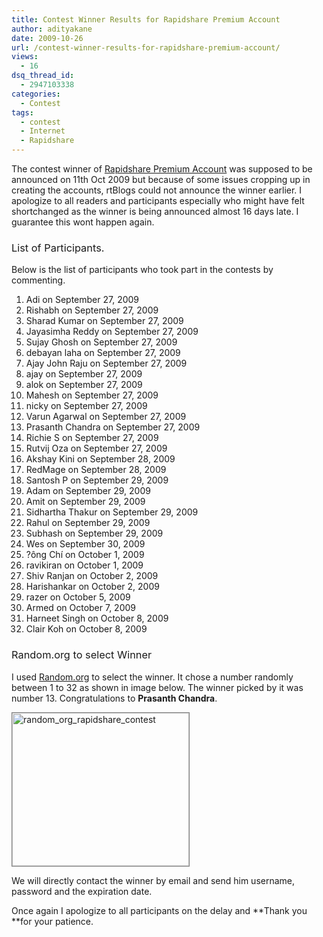 ```yaml
---
title: Contest Winner Results for Rapidshare Premium Account
author: adityakane
date: 2009-10-26
url: /contest-winner-results-for-rapidshare-premium-account/
views:
  - 16
dsq_thread_id:
  - 2947103338
categories:
  - Contest
tags:
  - contest
  - Internet
  - Rapidshare
---
```

<div>
  The contest winner of <a href="http://devilsworkshop.org/get-a-chance-to-win-rapidshare-premium-account-giveaway/">Rapidshare Premium Account</a> was supposed to be announced on 11th Oct 2009 but because of some issues cropping up in creating the accounts, rtBlogs could not announce the winner earlier. I apologize to all readers and participants especially who might have felt shortchanged as the winner is being announced almost 16 days late. I guarantee this wont happen again.
</div>

### <span style="font-weight: normal">List of Participants.</span>

<span style="font-weight: normal">Below is the list of participants who took part in the contests by commenting.</span>

  1. Adi on September 27, 2009
  2. Rishabh on September 27, 2009
  3. Sharad Kumar on September 27, 2009
  4. Jayasimha Reddy on September 27, 2009
  5. Sujay Ghosh on September 27, 2009
  6. debayan laha on September 27, 2009
  7. Ajay John Raju on September 27, 2009
  8. ajay on September 27, 2009
  9. alok on September 27, 2009
 10. Mahesh on September 27, 2009
 11. nicky on September 27, 2009
 12. Varun Agarwal on September 27, 2009
 13. Prasanth Chandra on September 27, 2009
 14. Richie S on September 27, 2009
 15. Rutvij Oza on September 27, 2009
 16. Akshay Kini on September 28, 2009
 17. RedMage on September 28, 2009
 18. Santosh P on September 29, 2009
 19. Adam on September 29, 2009
 20. Amit on September 29, 2009
 21. Sidhartha Thakur on September 29, 2009
 22. Rahul on September 29, 2009
 23. Subhash on September 29, 2009
 24. Wes on September 30, 2009
 25. ?ông Chí on October 1, 2009
 26. ravikiran on October 1, 2009
 27. Shiv Ranjan on October 2, 2009
 28. Harishankar on October 2, 2009
 29. razer on October 5, 2009
 30. Armed on October 7, 2009
 31. Harneet Singh on October 8, 2009
 32. Clair Koh on October 8, 2009

### <span style="font-weight: normal">Random.org to select Winner</span>

<span style="font-weight: normal">I used <a href="http://www.random.org" onclick="_gaq.push(['_trackEvent', 'outbound-article', 'http://www.random.org', 'Random.org']);" >Random.org</a> to select the winner. It chose a number randomly between 1 to 32 as shown in image below. The winner picked by it was number 13. Congratulations to </span>**Prasanth Chandra**.

<img class="alignnone size-full wp-image-16150" style="border: 1px solid grey" src="http://cdn.devilsworkshop.org/files/2009/10/random_org_rapidshare_contest.png" alt="random_org_rapidshare_contest" width="283" height="245" />

We will directly contact the winner by email and send him username, password and the expiration date.

Once again I apologize to all participants on the delay and **Thank you **for your patience.

